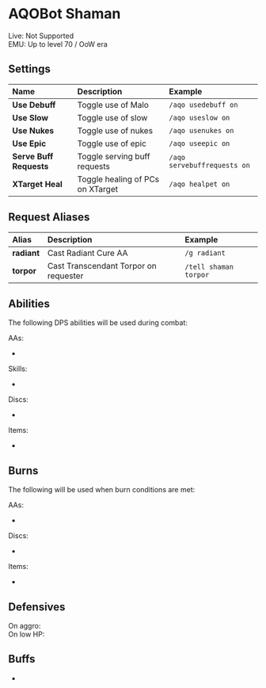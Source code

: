 # AQOBot Shaman

Live: Not Supported  
EMU: Up to level 70 / OoW era

## Settings

| **Name** | **Description** | **Example** |
| :-- | :----- | :--- |
| **Use Debuff** | Toggle use of Malo | `/aqo usedebuff on` |
| **Use Slow** | Toggle use of slow | `/aqo useslow on` |
| **Use Nukes** | Toggle use of nukes | `/aqo usenukes on` |
| **Use Epic** | Toggle use of epic | `/aqo useepic on` |
| **Serve Buff Requests** | Toggle serving buff requests | `/aqo servebuffrequests on` |
| **XTarget Heal** | Toggle healing of PCs on XTarget | `/aqo healpet on` |

## Request Aliases

| **Alias** | **Description** | **Example** |
| :-- | :----- | :--- |
| **radiant** | Cast Radiant Cure AA | `/g radiant` |
| **torpor** | Cast Transcendant Torpor on requester | `/tell shaman torpor` |

## Abilities

The following DPS abilities will be used during combat:  

AAs:  

* 

Skills:  

* 

Discs:  

* 

Items:  

*  

## Burns

The following will be used when burn conditions are met:

AAs:  

*  

Discs:  

* 

Items:  

* 

## Defensives

On aggro:  
On low HP:  

## Buffs

* 